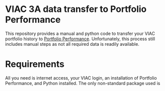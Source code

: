 # VIAC 3A data transfer to Portfolio Performance

This repository provides a manual and python code to transfer your VIAC portfolio history to [Portfolio Performance](https://www.portfolio-performance.info/). Unfortunately, this process still includes manual steps as not all required data is readily available.

# Requirements

All you need is internet access, your VIAC login, an installation of Portfolio Performance, and Python installed. The only non-standard package used is 

